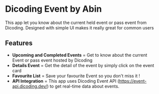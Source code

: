 # Dicoding Event by Abin

This app let you know about the current held event or pass event from Dicoding. Designed with simple UI makes it really great for common users

## Features

- **Upcoming and Completed Events** = Get to know about the current Event or pass event hosted by Dicoding
- **Details Event** = Get the detail of the event by simply click on the event card
- **Favourite List** = Save your favourite Event so you don't miss it !
- **API Integration** = This app uses Dicoding Event API (https://event-api.dicoding.dev/) to get real-time data about events.
